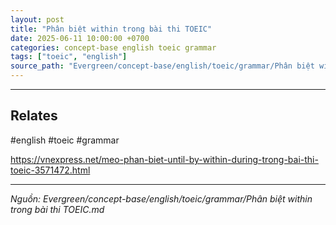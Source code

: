 ```yaml
---
layout: post
title: "Phân biệt within trong bài thi TOEIC"
date: 2025-06-11 10:00:00 +0700
categories: concept-base english toeic grammar
tags: ["toeic", "english"]
source_path: "Evergreen/concept-base/english/toeic/grammar/Phân biệt within trong bài thi TOEIC.md"
---
```

---
## Relates

#english #toeic #grammar 

https://vnexpress.net/meo-phan-biet-until-by-within-during-trong-bai-thi-toeic-3571472.html

---
*Nguồn: Evergreen/concept-base/english/toeic/grammar/Phân biệt within trong bài thi TOEIC.md*